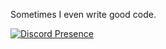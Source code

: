 Sometimes I even write good code.

[![Discord Presence](https://lanyard.cnrad.dev/api/745695237380243457)](https://discord.com/users/745695237380243457)&nbsp;&nbsp;
<!--[![ElBe Plaq's GitHub stats](https://github-readme-stats.vercel.app/api?username=ElBe-Plaq&theme=tokyonight&show_icons=true)](https://github.com/ElBe-Plaq)
[![Top Langs](https://github-readme-stats.vercel.app/api/top-langs/?username=ElBe-Plaq&layout=compact&include_all_commits=true)](https://github.com/ElBe-Plaq/repos)-->
